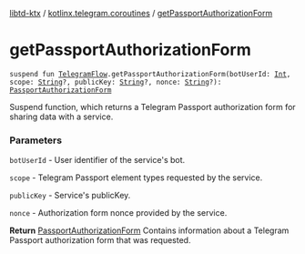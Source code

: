 [libtd-ktx](../index.md) / [kotlinx.telegram.coroutines](index.md) / [getPassportAuthorizationForm](./get-passport-authorization-form.md)

# getPassportAuthorizationForm

`suspend fun `[`TelegramFlow`](../kotlinx.telegram.core/-telegram-flow/index.md)`.getPassportAuthorizationForm(botUserId: `[`Int`](https://kotlinlang.org/api/latest/jvm/stdlib/kotlin/-int/index.html)`, scope: `[`String`](https://kotlinlang.org/api/latest/jvm/stdlib/kotlin/-string/index.html)`?, publicKey: `[`String`](https://kotlinlang.org/api/latest/jvm/stdlib/kotlin/-string/index.html)`?, nonce: `[`String`](https://kotlinlang.org/api/latest/jvm/stdlib/kotlin/-string/index.html)`?): `[`PassportAuthorizationForm`](https://tdlibx.github.io/td/docs/org/drinkless/td/libcore/telegram/TdApi.PassportAuthorizationForm.html)

Suspend function, which returns a Telegram Passport authorization form for sharing data with a
service.

### Parameters

`botUserId` - User identifier of the service's bot.

`scope` - Telegram Passport element types requested by the service.

`publicKey` - Service's publicKey.

`nonce` - Authorization form nonce provided by the service.

**Return**
[PassportAuthorizationForm](https://tdlibx.github.io/td/docs/org/drinkless/td/libcore/telegram/TdApi.PassportAuthorizationForm.html) Contains information about a Telegram Passport authorization
form that was requested.

